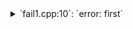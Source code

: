 <details><summary>`fail1.cpp:10`: `error: first`</summary>

<pre>
fail1.cpp:10: error: first
</pre>
</details>

